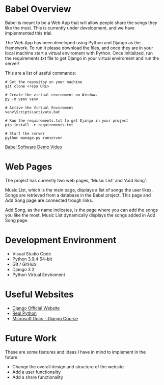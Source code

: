 # Babel Overview

Babel is meant to be a Web App that will allow people share the songs they like the most. This is currently under development, and we have implenmented this trial.

The Web App has been developed using Python and Django as the framework. To run it please download the files, and once they are in your local machine start a virtual enviroment with Python. Once initialized, run the requirements.txt file to get Django in your virtual enviroment and run the server!

This are a list of useful commands:
```shell
# Get the repositoy on your machine
git clone <repo URL>

# Create the virtual enviroment on Windows
py -m venv venv

# Active the Virtual Enviroment
venv\Scripts\activate.bat

# Run the requirements.txt to get Django in your project
pip install -r requirements.txt

# Start the server
python manage.py runserver
```

[Babel Software Demo Video](https://youtu.be/zxJKGFmB888)

# Web Pages

The project has currently two web pages, 'Music List' and 'Add Song'.  

Music List, which is the main page, displays a list of songs the user likes. Songs are retrieved from a database in the Babel project. This page and Add Song page are connected trough links.

Add Song, as the name indicates, is the page where you can add the songs you like the most. Music List dynamically displays the songs added in Add Song page.

# Development Environment

* Visual Studio Code
* Python 3.9.4 64-bit
* Git / GitHub
* Django 3.2
* Python Virtual Enviroment

# Useful Websites

* [Django Official Website](https://docs.djangoproject.com/en/3.0/contents/)
* [Real Python](https://realpython.com/get-started-with-django-1/)
* [Microsoft Docs - Django Course](https://docs.microsoft.com/en-us/learn/paths/django-create-data-driven-websites/)

# Future Work
These are some features and ideas I have in mind to implement in the future:
* Change the overall design and structure of the website
* Add a user functionality 
* Add a share functionality